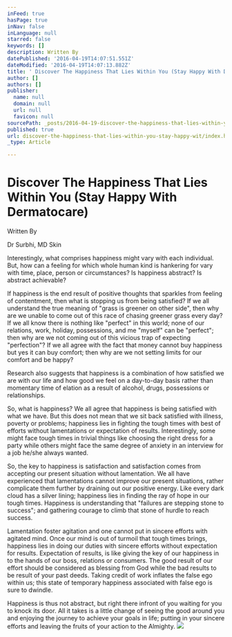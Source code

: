 ```yaml
---
inFeed: true
hasPage: true
inNav: false
inLanguage: null
starred: false
keywords: []
description: Written By
datePublished: '2016-04-19T14:07:51.551Z'
dateModified: '2016-04-19T14:07:13.882Z'
title: ' Discover The Happiness That Lies Within You (Stay Happy With Dermatocare)'
author: []
authors: []
publisher:
  name: null
  domain: null
  url: null
  favicon: null
sourcePath: _posts/2016-04-19-discover-the-happiness-that-lies-within-you-stay-happy-wit.md
published: true
url: discover-the-happiness-that-lies-within-you-stay-happy-wit/index.html
_type: Article

---
```

# Discover The Happiness That Lies Within You (Stay Happy With Dermatocare)

Written By

Dr Surbhi, MD Skin

Interestingly, what comprises happiness might vary with each individual. But, how can a feeling for which whole human kind is hankering for vary with time, place, person or circumstances? Is happiness abstract? Is abstract achievable?

If happiness is the end result of positive thoughts that sparkles from feeling of contentment, then what is stopping us from being satisfied? If we all understand the true meaning of "grass is greener on other side", then why are we unable to come out of this race of chasing greener grass every day? If we all know there is nothing like "perfect" in this world; none of our relations, work, holiday, possessions, and me "myself" can be "perfect"; then why are we not coming out of this vicious trap of expecting "perfection"? If we all agree with the fact that money cannot buy happiness but yes it can buy comfort; then why are we not setting limits for our comfort and be happy?

Research also suggests that happiness is a combination of how satisfied we are with our life and how good we feel on a day-to-day basis rather than momentary time of elation as a result of alcohol, drugs, possessions or relationships.

So, what is happiness? We all agree that happiness is being satisfied with what we have. But this does not mean that we sit back satisfied with illness, poverty or problems; happiness lies in fighting the tough times with best of efforts without lamentations or expectation of results. Interestingly, some might face tough times in trivial things like choosing the right dress for a party while others might face the same degree of anxiety in an interview for a job he/she always wanted. 

So, the key to happiness is satisfaction and satisfaction comes from accepting our present situation without lamentation. We all have experienced that lamentations cannot improve our present situations, rather complicate them further by draining out our positive energy. Like every dark cloud has a silver lining; happiness lies in finding the ray of hope in our tough times. Happiness is understanding that "failures are stepping stone to success"; and gathering courage to climb that stone of hurdle to reach success.

Lamentation foster agitation and one cannot put in sincere efforts with agitated mind. Once our mind is out of turmoil that tough times brings, happiness lies in doing our duties with sincere efforts without expectation for results. Expectation of results, is like giving the key of our happiness in to the hands of our boss, relations or consumers. The good result of our effort should be considered as blessing from God while the bad results to be result of your past deeds. Taking credit of work inflates the false ego within us; this state of temporary happiness associated with false ego is sure to dwindle.

Happiness is thus not abstract, but right there infront of you waiting for you to knock its door. All it takes is a little change of seeing the good around you and enjoying the journey to achieve your goals in life; putting in your sincere efforts and leaving the fruits of your action to the Almighty.
![](https://the-grid-user-content.s3-us-west-2.amazonaws.com/0f5077a0-3531-424f-95ab-af531d3f0992.jpg)